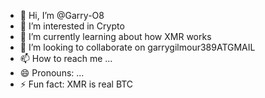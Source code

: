 - 👋 Hi, I’m @Garry-O8
- 👀 I’m interested in Crypto
- 🌱 I’m currently learning about how XMR works
- 💞️ I’m looking to collaborate on garrygilmour389ATGMAIL
- 📫 How to reach me ...
- 😄 Pronouns: ...
- ⚡ Fun fact: XMR is real BTC

<!---
Garry-O8/Garry-O8 is a ✨ special ✨ repository because its `README.md` (this file) appears on your GitHub profile.
You can click the Preview link to take a look at your changes.
--->
